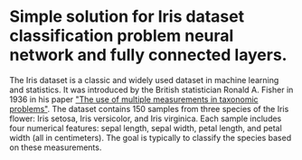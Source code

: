 # Simple solution for Iris dataset classification problem neural network and fully connected layers.

The Iris dataset is a classic and widely used dataset in machine learning and statistics. It was introduced by the British statistician Ronald A. Fisher in 1936 in his paper ["The use of multiple measurements in taxonomic problems"](https://onlinelibrary.wiley.com/doi/10.1111/j.1469-1809.1936.tb02137.x). The dataset contains 150 samples from three species of the Iris flower: Iris setosa, Iris versicolor, and Iris virginica. Each sample includes four numerical features: sepal length, sepal width, petal length, and petal width (all in centimeters). The goal is typically to classify the species based on these measurements.



